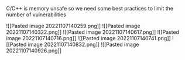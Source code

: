 C/C++ is memory unsafe so we need some best practices to limit the number of vulnerabilities

![[Pasted image 20221107140259.png]]
![[Pasted image 20221107140322.png]]
![[Pasted image 20221107140617.png]]
![[Pasted image 20221107140716.png]]
![[Pasted image 20221107140741.png]]
![[Pasted image 20221107140832.png]]
![[Pasted image 20221107140926.png]]
